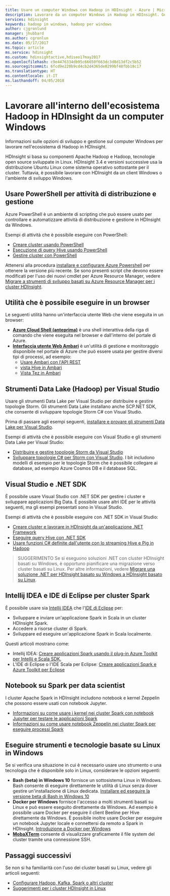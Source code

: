 ```yaml
---
title: Usare un computer Windows con Hadoop in HDInsight - Azure | Microsoft Docs
description: Lavorare da un computer Windows in Hadoop in HDInsight. Gestire ed eseguire query sui cluster con gli strumenti di PowerShell, Visual Studio e Linux. Sviluppare soluzioni Big Data con .NET.
services: hdinsight
keywords: hadoop in windows, hadoop per windows
author: cjgronlund
manager: jhubbard
ms.author: cgronlun
ms.date: 05/17/2017
ms.topic: article
ms.service: hdinsight
ms.custom: hdinsightactive,hdiseo17may2017
ms.openlocfilehash: c9e4476334db95c66650f663dc3d8d13df2c5b52
ms.sourcegitcommit: 6fcd9e220b9cd4cb2d4365de0299bf48fbb18c17
ms.translationtype: HT
ms.contentlocale: it-IT
ms.lasthandoff: 04/05/2018
---
```

# <a name="work-in-the-hadoop-ecosystem-on-hdinsight-from-a-windows-pc"></a>Lavorare all'interno dell'ecosistema Hadoop in HDInsight da un computer Windows

Informazioni sulle opzioni di sviluppo e gestione sul computer Windows per lavorare nell'ecosistema di Hadoop in HDInsight. 

HDInsight si basa su componenti Apache Hadoop e Hadoop, tecnologie open source sviluppate in Linux. HDInsight 3.4 e versioni successive usa la distribuzione Ubuntu Linux come sistema operativo sottostante per il cluster. Tuttavia, è possibile lavorare con HDInsight da un client Windows o l'ambiente di sviluppo Windows.

## <a name="use-powershell-for-deployment-and-management-tasks"></a>Usare PowerShell per attività di distribuzione e gestione
Azure PowerShell è un ambiente di scripting che può essere usato per controllare e automatizzare attività di distribuzione e gestione in HDInsight da Windows.

Esempi di attività che è possibile eseguire con PowerShell:

* [Creare cluster usando PowerShell](hdinsight-hadoop-create-linux-clusters-azure-powershell.md)
* [Esecuzione di query Hive usando PowerShell](hadoop/apache-hadoop-use-hive-powershell.md)
* [Gestire cluster con PowerShell](hdinsight-administer-use-powershell.md)

Attenersi alla procedura [installare e configurare Azure Powershell](https://docs.microsoft.com/powershell/azure/install-azurerm-ps) per ottenere la versione più recente. Se sono presenti script che devono essere modificati per l'uso dei nuovi cmdlet per Azure Resource Manager, vedere [Migrare a strumenti di sviluppo basati su Azure Resource Manager per i cluster HDInsight](hdinsight-hadoop-development-using-azure-resource-manager.md).

## <a name="utilities-you-can-run-in-a-browser"></a>Utilità che è possibile eseguire in un browser
Le seguenti utilità hanno un'interfaccia utente Web che viene eseguita in un browser:
* **[Azure Cloud Shell (anteprima)](https://docs.microsoft.com/azure/cloud-shell/quickstart)** è una shell interattiva della riga di comando che viene eseguita nel browser e dall'interno del portale di Azure.
* **[Interfaccia utente Web Ambari](hdinsight-hadoop-manage-ambari.md)** è un'utilità di gestione e monitoraggio disponibile nel portale di Azure che può essere usata per gestire diversi tipi di processi, ad esempio:
    * [Usare Ambari con l'API REST](hdinsight-hadoop-manage-ambari-rest-api.md)
    * [vista Hive in Ambari](hadoop/apache-hadoop-use-hive-ambari-view.md)
    * [Vista Tez in Ambari](hdinsight-debug-ambari-tez-view.md)

## <a name="data-lake-hadoop-tools-for-visual-studio"></a>Strumenti Data Lake (Hadoop) per Visual Studio
Usare gli strumenti Data Lake per Visual Studio per distribuire e gestire topologie Storm. Gli strumenti Data Lake installano anche SCP.NET SDK, che consente di sviluppare topologie Storm C# con Visual Studio.

Prima di passare agli esempi seguenti, [installare e provare gli strumenti Data Lake per Visual Studio](hadoop/apache-hadoop-visual-studio-tools-get-started.md). 

Esempi di attività che è possibile eseguire con Visual Studio e gli strumenti Data Lake per Visual Studio:
* [Distribuire e gestire topologie Storm da Visual Studio](storm/apache-storm-deploy-monitor-topology-linux.md)
* [Sviluppare topologie C# per Storm con Visual Studio](storm/apache-storm-develop-csharp-visual-studio-topology.md). I bit includono modelli di esempio per le topologie Storm che è possibile collegare ai database, ad esempio Azure Cosmos DB e il database SQL.

## <a name="visual-studio-and-the-net-sdk"></a>Visual Studio e .NET SDK 

È possibile usare Visual Studio con .NET SDK per gestire i cluster e sviluppare applicazioni Big Data. È possibile usare altri IDE per le attività seguenti, ma gli esempi presentati sono in Visual Studio.

Esempi di attività che è possibile eseguire con .NET SDK in Visual Studio:
* [Creare cluster e lavorare in HDInsight da un'applicazione .NET Framework](hdinsight-hadoop-create-linux-clusters-dotnet-sdk.md)
* [Eseguire query Hive con .NET SDK](hadoop/apache-hadoop-use-hive-dotnet-sdk.md)
* [Usare funzioni C# definite dall'utente con lo streaming Hive e Pig in Hadoop](hadoop/apache-hadoop-hive-pig-udf-dotnet-csharp.md)

> SUGGERIMENTO Se si eseguono soluzioni .NET con cluster HDInsight basati su Windows, è opportuno pianificare una migrazione verso cluster basati su Linux. Per altre informazioni, vedere [Migrare una soluzione .NET per HDInsight basato su Windows a HDInsight basato su Linux](hdinsight-hadoop-migrate-dotnet-to-linux.md).

## <a name="intellij-idea-and-eclipse-ide-for-spark-clusters"></a>Intellij IDEA e IDE di Eclipse per cluster Spark
È possibile usare sia [Intellij IDEA](https://www.jetbrains.com/idea/download) che l'[IDE di Eclipse](https://www.eclipse.org/downloads/) per:
* Sviluppare e inviare un'applicazione Spark in Scala in un cluster HDInsight Spark.
* Accedere a risorse cluster di Spark.
* Sviluppare ed eseguire un'applicazione Spark in Scala localmente.

Questi articoli mostrano come: 
* Intellij IDEA: [Creare applicazioni Spark usando il plug-in Azure Toolkit per Intellij e Scala SDK.](spark/apache-spark-intellij-tool-plugin.md)
* L'IDE di Eclipse o l'IDE Scala per Eclipse: [Creare applicazioni Spark e Azure Toolkit per Eclipse](spark/apache-spark-eclipse-tool-plugin.md) 


## <a name="notebooks-on-spark-for-data-scientists"></a>Notebook su Spark per data scientist 
I cluster Apache Spark in HDInsight includono notebook e kernel Zeppelin che possono essere usati con notebook Jupyter. 

* [Informazioni su come usare i kernel nei cluster Spark con notebook Jupyter per testare le applicazioni Spark](spark/apache-spark-zeppelin-notebook.md)
* [Informazioni su come usare notebook Zeppelin nei cluster Spark per eseguire processi Spark](spark/apache-spark-jupyter-notebook-kernels.md) 


## <a name="run-linux-based-tools-and-technologies-on-windows"></a>Eseguire strumenti e tecnologie basate su Linux in Windows

Se si verifica una situazione in cui è necessario usare uno strumento o una tecnologia che è disponibile solo in Linux, considerare le opzioni seguenti:

* **Bash (beta) in Windows 10** fornisce un sottosistema Linux in Windows. Bash consente di eseguire direttamente le utilità di Linux senza dover gestire un'installazione di Linux dedicata. [Installare ed eseguire la versione beta di Bash in Windows 10](https://msdn.microsoft.com/commandline/wsl/install_guide)
* **Docker per Windows** fornisce l'accesso a molti strumenti basati su Linux e può essere eseguito direttamente da Windows. Ad esempio è possibile usare Docker per eseguire il client Beeline per Hive direttamente da Windows. È possibile inoltre usare Docker per eseguire un notebook Jupyter locale e connettersi da remoto a Spark in HDInsight. [Introduzione a Docker per Windows](https://docs.docker.com/docker-for-windows/)
* **[MobaXTerm](http://mobaxterm.mobatek.net/)**  consente di visualizzare graficamente il file system del cluster tramite una connessione SSH.

## <a name="next-steps"></a>Passaggi successivi
Se non si ha familiarità con l'uso dei cluster basati su Linux, vedere gli articoli seguenti:
* [Configurare Hadoop, Kafka, Spark o altri cluster](hdinsight-hadoop-provision-linux-clusters.md)
* [Suggerimenti per i cluster HDInsight in Linux](hdinsight-hadoop-linux-information.md)